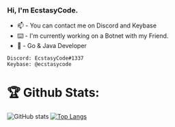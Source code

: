 ### Hi, I'm EcstasyCode. 
- 📫 - You can contact me on Discord and Keybase
- ⌨️ - I'm currently working on a Botnet with my Friend.
- 📙 - Go & Java Developer
```
Discord: EcstasyCode#1337
Keybase: @ecstasycode
```

# 🏆 Github Stats:
![GitHub stats](https://github-readme-stats.vercel.app/api?username=ecstasycode&theme=radial&show_icons=true&layout=compact)
[![Top Langs](https://github-readme-stats.vercel.app/api/top-langs/?username=ecstasycode&theme=radial&layout=compact)](https://github.com/ecstasycode)
